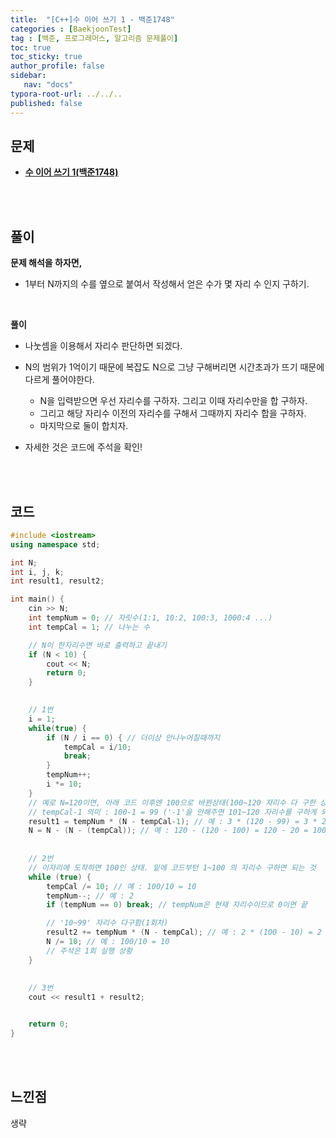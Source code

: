 ```yaml
---
title:  "[C++]수 이어 쓰기 1 - 백준1748"
categories : [BaekjoonTest]
tag : [백준, 프로그래머스, 알고리즘 문제풀이]
toc: true
toc_sticky: true
author_profile: false
sidebar:
   nav: "docs"
typora-root-url: ../../..
published: false
---
```




## 문제

* **[수 이어 쓰기 1(백준1748)](https://www.acmicpc.net/problem/1748)**

<br><br>

## 풀이

**문제 해석을 하자면,**

* 1부터 N까지의 수를 옆으로 붙여서 작성해서 얻은 수가 몇 자리 수 인지 구하기.

<br>

**풀이**

- 나눗셈을 이용해서 자리수 판단하면 되겠다.
- N의 범위가 1억이기 때문에 복잡도 N으로 그냥 구해버리면 시간초과가 뜨기 때문에 다르게 풀어야한다.
  - N을 입력받으면 우선 자리수를 구하자. 그리고 이때 자리수만을 합 구하자.
  - 그리고 해당 자리수 이전의 자리수를 구해서 그때까지 자리수 합을 구하자.
  - 마지막으로 둘이 합치자.

- 자세한 것은 코드에 주석을 확인!

<br><br>

## 코드

```c++
#include <iostream>
using namespace std;

int N;
int i, j, k;
int result1, result2;

int main() {
	cin >> N;
	int tempNum = 0; // 자릿수(1:1, 10:2, 100:3, 1000:4 ...)
	int tempCal = 1; // 나누는 수

	// N이 한자리수면 바로 출력하고 끝내기
	if (N < 10) {
		cout << N;
		return 0;
	}

    
	// 1번
	i = 1;
	while(true) {
		if (N / i == 0) { // 더이상 안나누어질때까지
			tempCal = i/10;
			break;
		}
		tempNum++;
		i *= 10;
	}
	// 예로 N=120이면, 아래 코드 이후엔 100으로 바뀐상태(100~120 자리수 다 구한 상태인것)
	// tempCal-1 의미 : 100-1 = 99 ('-1'을 안해주면 101~120 자리수를 구하게 되기 때문. 100~120 구해야함.)
	result1 = tempNum * (N - tempCal-1); // 예 : 3 * (120 - 99) = 3 * 21
	N = N - (N - (tempCal)); // 예 : 120 - (120 - 100) = 120 - 20 = 100
	
    
    // 2번
	// 이자리에 도착하면 100인 상태. 밑에 코드부턴 1~100 의 자리수 구하면 되는 것
	while (true) {
		tempCal /= 10; // 예 : 100/10 = 10
		tempNum--; // 예 : 2
		if (tempNum == 0) break; // tempNum은 현재 자리수이므로 0이면 끝

		// '10~99' 자리수 다구함(1회차)
		result2 += tempNum * (N - tempCal); // 예 : 2 * (100 - 10) = 2 * 90
		N /= 10; // 예 : 100/10 = 10
		// 주석은 1회 실행 상황
	}
    
    
    // 3번
	cout << result1 + result2;


	return 0;
}
```

<br><br>

## 느낀점

생략
